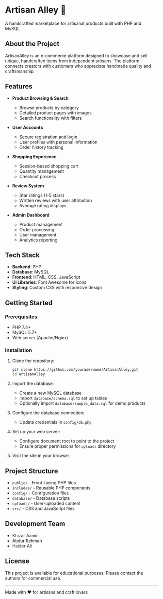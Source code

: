 # Artisan Alley 🎨

A handcrafted marketplace for artisanal products built with PHP and MySQL.

## About the Project

ArtisanAlley is an e-commerce platform designed to showcase and sell unique, handcrafted items from independent artisans. The platform connects creators with customers who appreciate handmade quality and craftsmanship.

## Features

- **Product Browsing & Search**
  - Browse products by category
  - Detailed product pages with images
  - Search functionality with filters
  
- **User Accounts**
  - Secure registration and login
  - User profiles with personal information
  - Order history tracking
  
- **Shopping Experience**
  - Session-based shopping cart
  - Quantity management
  - Checkout process
  
- **Review System**
  - Star ratings (1-5 stars)
  - Written reviews with user attribution
  - Average rating displays
  
- **Admin Dashboard**
  - Product management
  - Order processing
  - User management
  - Analytics reporting

## Tech Stack

- **Backend**: PHP
- **Database**: MySQL
- **Frontend**: HTML, CSS, JavaScript
- **UI Libraries**: Font Awesome for icons
- **Styling**: Custom CSS with responsive design

## Getting Started

### Prerequisites

- PHP 7.4+
- MySQL 5.7+
- Web server (Apache/Nginx)

### Installation

1. Clone the repository:
   ```bash
   git clone https://github.com/yourusername/ArtisanAlley.git
   cd ArtisanAlley
   ```

2. Import the database:
   - Create a new MySQL database
   - Import `database/schema.sql` to set up tables
   - Optionally import `database/sample_data.sql` for demo products

3. Configure the database connection:
   - Update credentials in `config/db.php`

4. Set up your web server:
   - Configure document root to point to the project
   - Ensure proper permissions for `uploads` directory

5. Visit the site in your browser

## Project Structure

- `public/` - Front-facing PHP files
- `includes/` - Reusable PHP components
- `config/` - Configuration files
- `database/` - Database scripts
- `uploads/` - User-uploaded content
- `src/` - CSS and JavaScript files

## Development Team

- Khizar Aamir
- Abdur Rehman
- Haider Ali

## License

This project is available for educational purposes. Please contact the authors for commercial use.

---

Made with ❤️ for artisans and craft lovers
